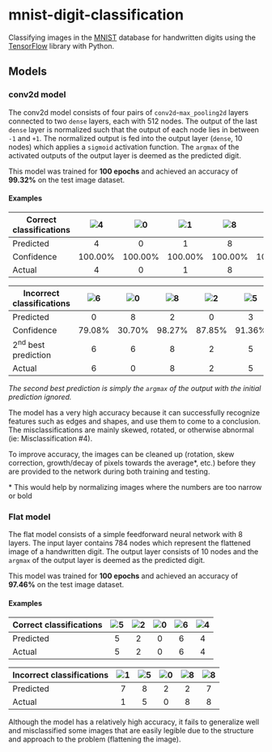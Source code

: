 # mnist-digit-classification

Classifying images in the [MNIST](http://yann.lecun.com/exdb/mnist/) database for handwritten digits using the [TensorFlow](https://www.tensorflow.org/) library with Python.

## Models
### conv2d model

The conv2d model consists of four pairs of `conv2d`-`max_pooling2d` layers connected to two `dense` layers, each with 512 nodes. The output of the last `dense` layer is normalized such that the output of each node lies in between `-1` and `+1`. The normalized output is fed into the output layer (`dense`, 10 nodes) which applies a `sigmoid` activation function. The `argmax` of the activated outputs of the output layer is deemed as the predicted digit.

This model was trained for **100 epochs** and achieved an accuracy of **99.32%** on the test image dataset.

#### Examples

|Correct classifications|![4](http://i.imgur.com/O7Ktm4b.png)|![0](http://i.imgur.com/Z6wLljH.png)|![1](http://i.imgur.com/3UnKo6Q.png)|![8](http://i.imgur.com/2FV0Urm.png)|![7](http://i.imgur.com/aQv91Uu.png)|
|---|:-:|:-:|:-:|:-:|:-:|
|Predicted|4|0|1|8|7|
|Confidence|100.00%|100.00%|100.00%|100.00%|100.00%|
|Actual|4|0|1|8|7|

|Incorrect classifications|![6](http://i.imgur.com/QlgWWHC.png)|![0](http://i.imgur.com/hNKjVhS.png)|![8](http://i.imgur.com/dZtefWv.png)|![2](http://i.imgur.com/eNSdvBr.png)|![5](http://i.imgur.com/RH6lRO6.png)|
|---|:-:|:-:|:-:|:-:|:-:|
|Predicted|0|8|2|0|3|
|Confidence|79.08%|30.70%|98.27%|87.85%|91.36%|
|2<sup>nd</sup> best prediction|6|6|8|2|5|
|Actual|6|0|8|2|5|

_The second best prediction is simply the `argmax` of the output with the initial prediction ignored._

The model has a very high accuracy because it can successfully recognize features such as edges and shapes, and use them to come to a conclusion. The misclassifications are mainly skewed, rotated, or otherwise abnormal (ie: Misclassification #4).

To improve accuracy, the images can be cleaned up (rotation, skew correction, growth/decay of pixels towards the average\*, etc.) before they are provided to the network during both training and testing.

\* This would help by normalizing images where the numbers are too narrow or bold

### Flat model

The flat model consists of a simple feedforward neural network with 8 layers. The input layer contains 784 nodes which represent the flattened image of a handwritten digit. The output layer consists of 10 nodes and the `argmax` of the output layer is deemed as the predicted digit.


This model was trained for **100 epochs** and achieved an accuracy of **97.46%** on the test image dataset.

#### Examples

|Correct classifications|![5](http://i.imgur.com/QOwbQDV.png)|![2](http://i.imgur.com/yImnAXp.png)|![0](http://i.imgur.com/pIfZmnW.png)|![6](http://i.imgur.com/PMGHJVN.png)|![4](http://i.imgur.com/qMxs7ha.png)|
|---|:-:|:-:|:-:|:-:|:-:|
|Predicted|5|2|0|6|4|
|Actual|5|2|0|6|4|

|Incorrect classifications|![1](http://i.imgur.com/tTsIRWy.png)|![5](http://i.imgur.com/u8W1JSi.png)|![0](http://i.imgur.com/JRiok6v.png)|![8](http://i.imgur.com/1lXNlfB.png)|![8](http://i.imgur.com/JFykBhE.png)|
|---|:-:|:-:|:-:|:-:|:-:|
|Predicted|7|8|2|2|7|
|Actual|1|5|0|8|8|

Although the model has a relatively high accuracy, it fails to generalize well and misclassified some images that are easily legible due to the structure and approach to the problem (flattening the image).
